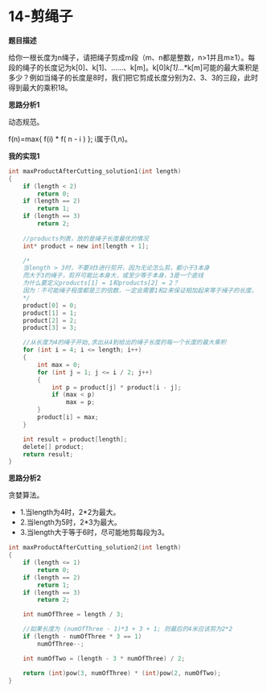 # 14-剪绳子

**题目描述**

给你一根长度为n绳子，请把绳子剪成m段（m、n都是整数，n>1并且m≥1）。每段的绳子的长度记为k[0]、k[1]、……、k[m]。k[0]*k[1]*…*k[m]可能的最大乘积是多少？例如当绳子的长度是8时，我们把它剪成长度分别为2、3、3的三段，此时得到最大的乘积18。

**思路分析1**

动态规范。

f(n)=max{ f(i) * f( n - i ) }; i属于(1,n)。

**我的实现1**

```c
int maxProductAfterCutting_solution1(int length)
{
	if (length < 2)
		return 0;
	if (length == 2)
		return 1;
	if (length == 3)
		return 2;
	
	//products列表，放的是绳子长度最优的情况
	int* product = new int[length + 1];

	/*
	当length > 3时，不要对3进行剪开，因为无论怎么剪，都小于3本身
    而大于3的绳子，剪开可能比本身大，或至少等于本身，3是一个底线
	为什么要定义products[1] = 1和products[2] = 2？
    因为：不可能绳子程度都是三的倍数，一定会需要1和2来保证相加起来等于绳子的长度。
	*/
	product[0] = 0;
	product[1] = 1;
	product[2] = 2;
	product[3] = 3;

	//从长度为4的绳子开始,求出从4到给出的绳子长度的每一个长度的最大乘积
	for (int i = 4; i <= length; i++)
	{
		int max = 0;
		for (int j = 1; j <= i / 2; j++)
		{
			int p = product[j] * product[i - j];
			if (max < p)
				max = p;
		}
		product[i] = max;
	}

	int result = product[length];
	delete[] product;
	return result;
}
```

**思路分析2**

贪婪算法。 

-	1.当length为4时，2*2为最大。
-	2.当length为5时，2*3为最大。
-	3.当length大于等于6时，尽可能地剪每段为3。

```c
int maxProductAfterCutting_solution2(int length)
{
	if (length <= 1)
		return 0;
	if (length == 2)
		return 1;
	if (length == 3)
		return 2;

	int numOfThree = length / 3;

	//如果长度为 (numOfThree - 1)*3 + 3 + 1; 则最后的4米应该剪为2*2
	if (length - numOfThree * 3 == 1)
		numOfThree--;

	int numOfTwo = (length - 3 * numOfThree) / 2;

	return (int)pow(3, numOfThree) * (int)pow(2, numOfTwo);
}
```